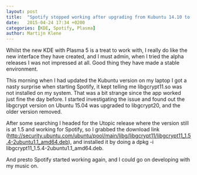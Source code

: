 ```yaml
---
layout: post
title:  "Spotify stopped working after upgrading from Kubuntu 14.10 to 15.04"
date:   2015-04-24 17:34 +0200
categories: [KDE, Spotify, Plasma]
author: Martijn Klene
---
```


Whilst the new KDE with Plasma 5 is a treat to work with, I really do like the new interface they have created, and I must admin, when I tried the alpha releases I was not impressed at all. Good thing they have made a stable environment.
<!--more-->

This morning when I had updated the Kubuntu version on my laptop I got a nasty surprise when starting Spotify, it kept telling me libgcrypt11.so was not installed on my system. That was a bit strange since the app worked just fine the day before. I started investigating the issue and found out the libgcrypt version on Ubuntu 15.04 was upgraded to libgcrypt20, and the older version removed.

After some searching I headed for the Utopic release where the version still is at 1.5 and working for Spotify, so I grabbed the download link (http://security.ubuntu.com/ubuntu/pool/main/libg/libgcrypt11/libgcrypt11_1.5.4-2ubuntu1.1_amd64.deb), and installed it by doing a dpkg -i libgcrypt11_1.5.4-2ubuntu1.1_amd64.deb.

And presto Spotify started working again, and I could go on developing with my music on.
